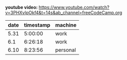 **youtube video:** https://www.youtube.com/watch?v=3PHXvlpOkf4&t=14s&ab_channel=freeCodeCamp.org

| date | timestamp | machine  |
| ---- | --------- | -------- |
| 5.31 | 5:00:00   | work     |
| 6.1  | 6:26:18   | work     |
| 6.10 | 8:23:56   | personal |
